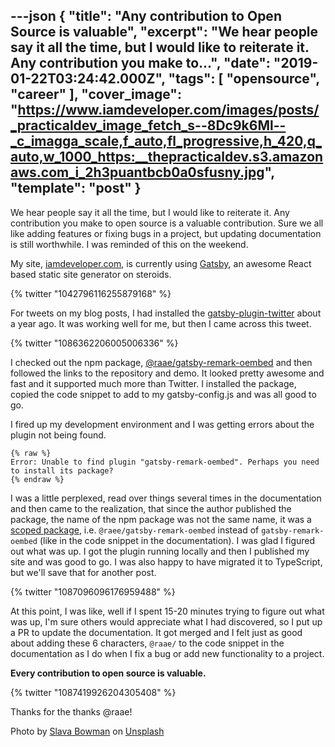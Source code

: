 ---json
{
  "title": "Any contribution to Open Source is valuable",
  "excerpt": "We hear people say it all the time, but I would like to reiterate it. Any contribution you make to...",
  "date": "2019-01-22T03:24:42.000Z",
  "tags": [
    "opensource",
    "career"
  ],
  "cover_image": "https://www.iamdeveloper.com/images/posts/_practicaldev_image_fetch_s--8Dc9k6Ml--_c_imagga_scale,f_auto,fl_progressive,h_420,q_auto,w_1000_https:__thepracticaldev.s3.amazonaws.com_i_2h3puantbcb0a0sfusny.jpg",
  "template": "post"
}
---

We hear people say it all the time, but I would like to reiterate it. Any contribution you make to open source is a valuable contribution. Sure we all like adding features or fixing bugs in a project, but updating documentation is still worthwhile. I was reminded of this on the weekend.

My site, [iamdeveloper.com](https://www.iamdeveloper.com), is currently using [Gatsby](https://gatsbyjs.org), an awesome React based static site generator on steroids.

{% twitter "1042796116255879168" %}

For tweets on my blog posts, I had installed the [gatsby-plugin-twitter](https://www.gatsbyjs.org/packages/gatsby-plugin-twitter/) about a year ago. It was working well for me, but then I came across this tweet.

{% twitter "1086362206005006336" %}

I checked out the npm package, [@raae/gatsby-remark-oembed](https://www.npmjs.com/package/@raae/gatsby-remark-oembed) and then followed the links to the repository and demo. It looked pretty awesome and fast and it supported much more than Twitter. I installed the package, copied the code snippet to add to my gatsby-config.js and was all good to go.

I fired up my development environment and I was getting errors about the plugin not being found.

```
{% raw %}
Error: Unable to find plugin "gatsby-remark-oembed". Perhaps you need to install its package?
{% endraw %}
```

I was a little perplexed, read over things several times in the documentation and then came to the realization, that since the author published the package, the name of the npm package was not the same name, it was a [scoped package](https://docs.npmjs.com/misc/scope), i.e. `@raee/gatsby-remark-oembed` instead of `gatsby-remark-oembed` (like in the code snippet in the documentation). I was glad I figured out what was up. I got the plugin running locally and then I published my site and was good to go. I was also happy to have migrated it to TypeScript, but we'll save that for another post.

{% twitter "1087096096176959488" %}

At this point, I was like, well if I spent 15-20 minutes trying to figure out what was up, I'm sure others would appreciate what I had discovered, so I put up a PR to update the documentation. It got merged and I felt just as good about adding these 6 characters, `@raae/` to the code snippet in the documentation as I do when I fix a bug or add new functionality to a project.

**Every contribution to open source is valuable.**

{% twitter "1087419926204305408" %}


Thanks for the thanks @raae!

Photo by [Slava Bowman](https://unsplash.com/photos/pkKeuRiDa2Q?utm_source=unsplash&utm_medium=referral&utm_content=creditCopyText) on [Unsplash](https://unsplash.com/search/photos/community?utm_source=unsplash&utm_medium=referral&utm_content=creditCopyText)
